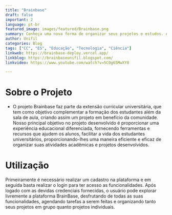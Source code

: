 ```yaml
---
title: "Brainbase"
draft: false
important: 2
language: pt-br
featured_image: images/featured/Brainbase.png 
summary: Conheça uma nova forma de organizar seus projetos e estudos. Acesse já o Brainbase!
author: Unifil
categories: Blog
tags: ["CC", "ES", "Educação", "Tecnologia", "Ciência"] 
linkweb: https://brainbase-deploy.vercel.app/
linkblog: https://brainbaseunifil.blogspot.com/
linkvideo: https://www.youtube.com/watch?v=5C0g65MwXY0

---
```



# **Sobre o Projeto** 

  - O projeto Brainbase faz parte da extensão curricular universitária, que tem como objetivo complementar a formação dos estudantes além da sala de aula, criando assim um projeto em benefício da comunidade. Nosso principal objetivo no projeto desenvolvido é proporcionar uma experiência educacional diferenciada, fornecendo ferramentas e recursos que ajudem os alunos, facilitar a vida dos estudantes universitários, proporcionando-lhes uma maneira eficiente e eficaz de organizar suas atividades acadêmicas e projetos desenvolvidos.



#  **Utilização** 
  Primeiramente é necessário realizar um cadastro na plataforma e em seguida basta realizar o login para ter acesso as funcionalidades.
  Após logado com as devidas credenciais fornecidas, o usuário pode explorar livremente a plataforma BrainBase, desfrutando de todas as suas funcionalidades, agendando tarefas a serem feitas e organizando tanto seus projetos em grupo quanto projetos individuais.


